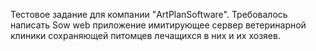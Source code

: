 Тестовое задание для компании "ArtPlanSoftware". Требовалось написать Sow web приложение имитирующее сервер ветеринарной клиники сохраняющей питомцев лечащихся в них и их хозяев.
